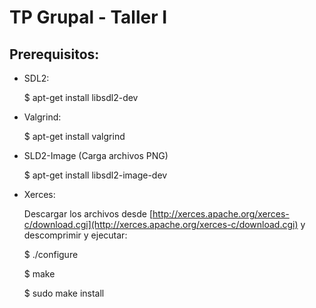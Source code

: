 # TP Grupal - Taller I

## Prerequisitos:

 - SDL2:
    
    $ apt-get install libsdl2-dev
    
 - Valgrind:
 
    $ apt-get install valgrind

 - SLD2-Image (Carga archivos PNG)

    $ apt-get install libsdl2-image-dev
    
 - Xerces:
    
    Descargar los archivos desde [http://xerces.apache.org/xerces-c/download.cgi](http://xerces.apache.org/xerces-c/download.cgi) y descomprimir y ejecutar:
    
    $ ./configure
    
    $ make 
    
    $ sudo make install